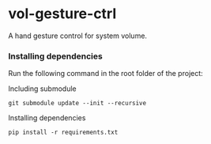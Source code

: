 # vol-gesture-ctrl

A hand gesture control for system volume.

### Installing dependencies

Run the following command in the root folder of the project:

Including submodule
```shell
git submodule update --init --recursive
```

Installing dependencies
```shell
pip install -r requirements.txt
```
